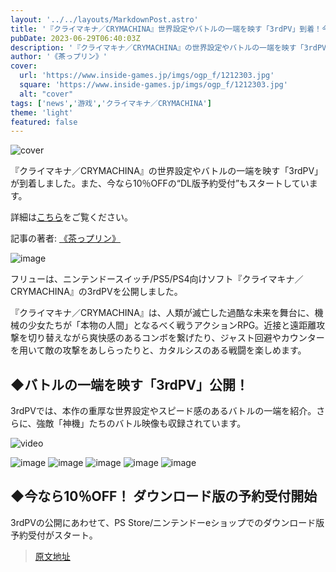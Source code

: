 ```yaml
---
layout: '../../layouts/MarkdownPost.astro'
title: '『クライマキナ／CRYMACHINA』世界設定やバトルの一端を映す「3rdPV」到着！今なら10％OFFの“DL版予約受付”もスタート'
pubDate: 2023-06-29T06:40:03Z
description: '『クライマキナ／CRYMACHINA』の世界設定やバトルの一端を映す「3rdPV」が到着しました。また、今なら10％OFFの“DL版予約受付”もスタートしています。'
author: '《茶っプリン》'
cover:
  url: 'https://www.inside-games.jp/imgs/ogp_f/1212303.jpg'
  square: 'https://www.inside-games.jp/imgs/ogp_f/1212303.jpg'
  alt: "cover"
tags: ['news','游戏','クライマキナ／CRYMACHINA']
theme: 'light'
featured: false
---
```


![cover](https://www.inside-games.jp/imgs/ogp_f/1212303.jpg)

『クライマキナ／CRYMACHINA』の世界設定やバトルの一端を映す「3rdPV」が到着しました。また、今なら10％OFFの“DL版予約受付”もスタートしています。

詳細は[こちら](https://www.inside-games.jp/article/2023/06/29/146893.html)をご覧ください。

記事の著者: [《茶っプリン》](/author/10181/recent/%E8%8C%B6%E3%81%A3%E3%83%97%E3%83%AA%E3%83%B3)

![image](https://www.inside-games.jp/imgs/zoom/1212298.jpg)

フリューは、ニンテンドースイッチ/PS5/PS4向けソフト『クライマキナ／CRYMACHINA』の3rdPVを公開しました。

『クライマキナ／CRYMACHINA』は、人類が滅亡した過酷な未来を舞台に、機械の少女たちが「本物の人間」となるべく戦うアクションRPG。近接と遠距離攻撃を切り替えながら爽快感のあるコンボを繋げたり、ジャスト回避やカウンターを用いて敵の攻撃をあしらったりと、カタルシスのある戦闘を楽しめます。

## ◆バトルの一端を映す「3rdPV」公開！

3rdPVでは、本作の重厚な世界設定やスピード感のあるバトルの一端を紹介。さらに、強敵「神機」たちのバトル映像も収録されています。

![video](https://www.youtube.com/embed/v99W8uI9HAg?rel=0)

![image](https://www.inside-games.jp/imgs/zoom/1212293.jpg)
![image](https://www.inside-games.jp/imgs/zoom/1212296.jpg)
![image](https://www.inside-games.jp/imgs/zoom/1212294.jpg)
![image](https://www.inside-games.jp/imgs/zoom/1212295.jpg)
![image](https://www.inside-games.jp/imgs/zoom/1212297.jpg)

## ◆今なら10％OFF！ ダウンロード版の予約受付開始

3rdPVの公開にあわせて、PS Store/ニンテンドーeショップでのダウンロード版予約受付がスタート。

>[原文地址](https://www.inside-games.jp/article/2023/06/29/146893.html)  